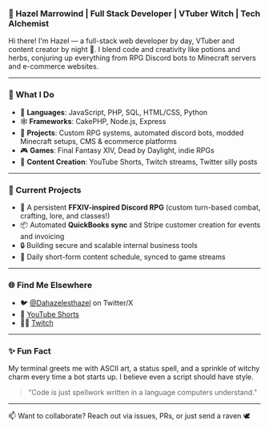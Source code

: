 ### 🌿 Hazel Marrowind | Full Stack Developer | VTuber Witch | Tech Alchemist

Hi there! I'm Hazel — a full-stack web developer by day, VTuber and content creator by night 🌙. I blend code and creativity like potions and herbs, conjuring up everything from RPG Discord bots to Minecraft servers and e-commerce websites.

---

### 🧪 What I Do
- 🔧 **Languages**: JavaScript, PHP, SQL, HTML/CSS, Python
- 🕸️ **Frameworks**: CakePHP, Node.js, Express
- 🧠 **Projects**: Custom RPG systems, automated discord bots, modded Minecraft setups, CMS & ecommerce platforms
- 🎮 **Games**: Final Fantasy XIV, Dead by Daylight, indie RPGs
- 💬 **Content Creation**: YouTube Shorts, Twitch streams, Twitter silly posts

---

### 🧰 Current Projects
- 🔄 A persistent **FFXIV-inspired Discord RPG** (custom turn-based combat, crafting, lore, and classes!)
- 📦 Automated **QuickBooks sync** and Stripe customer creation for events and invoicing
- 🔒 Building secure and scalable internal business tools
- 🎥 Daily short-form content schedule, synced to game streams

---

### 🌐 Find Me Elsewhere
- 🐦 [@Dahazelesthazel](https://twitter.com/dahazelesthazel) on Twitter/X
- 🎥 [YouTube Shorts](https://youtube.com/@stealthymage2821)
- 🧙‍♀️ [Twitch](https://twitch.tv/stealthymage)

---

### ✨ Fun Fact
My terminal greets me with ASCII art, a status spell, and a sprinkle of witchy charm every time a bot starts up. I believe even a script should have style.

> "Code is just spellwork written in a language computers understand."

---

📫 Want to collaborate? Reach out via issues, PRs, or just send a raven 🕊️

<!---
StealthyMage/StealthyMage is a ✨ special ✨ repository because its `README.md` (this file) appears on your GitHub profile.
You can click the Preview link to take a look at your changes.
--->
